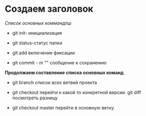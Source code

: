 # Создаем заголовок #

*Список основных коммандпш*

* git init- инициализация

* git status-статус папки 

* git add включение фиксации

* git commit - m ""  сообщение к сохранению

 


__Продолжаем составление списка основных команд__

* git branch список всех ветвей проекта

* git checkout перейти к какой то конкретной версии. git diff посмотреть разницу

* git checkout master перейти в основную ветку.